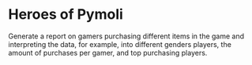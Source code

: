 # Heroes of Pymoli
Generate a report on gamers purchasing different items in the game and interpreting the data, for example, into different genders players, the amount of purchases per gamer, and top purchasing players.
